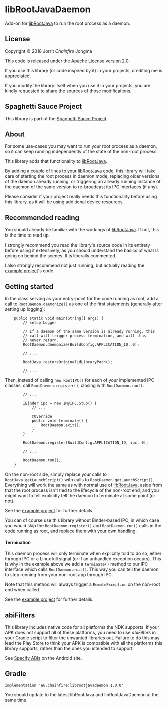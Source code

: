 # libRootJavaDaemon

Add-on for [libRootJava](../librootjava) to run the root process as a
daemon.

## License

Copyright &copy; 2018 Jorrit *Chainfire* Jongma

This code is released under the [Apache License version 2.0](https://www.apache.org/licenses/LICENSE-2.0).

If you use this library (or code inspired by it) in your projects,
crediting me is appreciated.

If you modify the library itself when you use it in your projects,
you are kindly requested to share the sources of those modifications.

## Spaghetti Sauce Project

This library is part of the [Spaghetti Sauce Project](https://github.com/Chainfire/spaghetti_sauce_project).

## About

For some use-cases you may want to run your root process as a daemon,
so it can keep running independently of the state of the non-root
process.

This library adds that functionality to [libRootJava](../librootjava).

By adding a couple of lines to your [libRootJava](../librootjava) code,
this library will take care of starting the root process in daemon mode,
replacing older versions of the daemon already running, or triggering
an already running instance of the daemon of the same version to
re-broadcast its IPC interfaces (if any).

Please consider if your project really needs this functionality before
using this library, as it will be using additional device resources.

## Recommended reading

You should already be familiar with the workings of
[libRootJava](../librootjava). If not, this is the time to read up.

I strongly recommend you read the library's source code in its entirety
before using it extensively, as you should understand the basics of
what is going on behind the scenes. It is liberally commented.

I also strongly recommend not just running, but actually reading the
[example project](../librootjavadaemon_example)'s code.

## Getting started

In the class serving as your entry-point for the code running as root,
add a call to ```RootDaemon.daemonize()``` as one of the first
statements (generally after setting up logging):

```
    public static void main(String[] args) {
        // setup Logger

        // If a daemon of the same version is already running, this
        // call will trigger process termination, and will thus
        // never return.
        RootDaemon.daemonize(BuildConfig.APPLICATION_ID, 0);

        // ...

        RootJava.restoreOriginalLdLibraryPath();

        // ...
```

Then, instead of calling ```new RootIPC()``` for each of your
implemented IPC classes, call ```RootDaemon.register()```, closing
with ```RootDaemon.run()```:

```
        // ...

        IBinder ipc = new IMyIPC.Stub() {
            // ...

            @Override
            public void terminate() {
                RootDaemon.exit();
            }
        }

        RootDaemon.register(BuildConfig.APPLICATION_ID, ipc, 0);

        // ...

        RootDaemon.run();
    }
```

On the non-root side, simply replace your calls to
```RootJava.getLaunchScript()``` with calls to
```RootDaemon.getLaunchScript()```. Everything will work the same
as with normal use of [libRootJava](../librootjava), aside from that
the root process isn't tied to the lifecycle of the non-root end,
and you might want to tell explicitly tell the daemon to terminate at
some point (or not).

See the [example project](../librootjavadaemon_example) for further
details.

You can of course use this library without Binder-based IPC, in which
case you would skip the ```RootDaemon.register()``` and
```RootDaemon.run()``` calls in the code running as root, and replace
them with your own handling.

#### Termination

This daemon process will only terminate when explicitly told to do so,
either through IPC or a Linux kill signal (or if an unhandled
exception occurs). This is why in the example above we add a
```terminate()``` method to our IPC interface which calls
```RootDaemon.exit()```. This way you can tell the daemon to
stop running from your non-root app through IPC.

Note that this method will always trigger a ```RemoteException``` on the
non-root end when called.

See the [example project](../librootjavadaemon_example) for further
details.

## abiFilters

This library includes native code for all platforms the NDK supports.
If your APK does not support all of these platforms, you need to use
*abiFilters* in your Gradle script to filter the unwanted libraries
out. Failure to do this may lead the Play Store to think your APK is
compatible with all the platforms this library supports, rather than
the ones you intended to support.

See [Specify ABIs](https://developer.android.com/studio/projects/gradle-external-native-builds#specify-abi)
on the Android site.

## Gradle

```
implementation 'eu.chainfire:librootjavadaemon:1.0.0'
```

You should update to the latest libRootJava and libRootJavaDaemon at the
same time.
